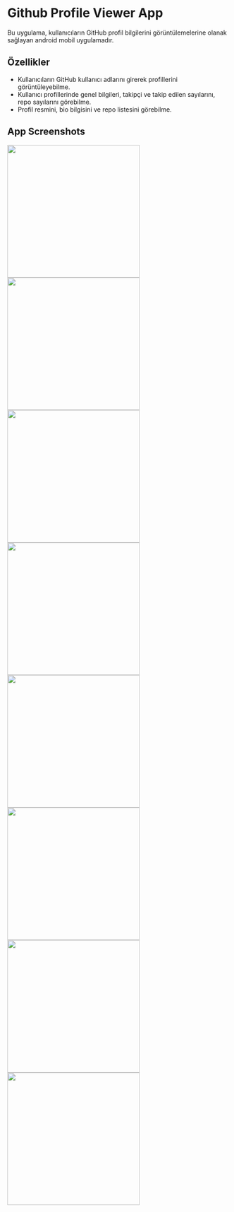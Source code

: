 # Github Profile Viewer App

Bu uygulama, kullanıcıların GitHub profil bilgilerini görüntülemelerine olanak sağlayan android mobil uygulamadır.

## Özellikler

- Kullanıcıların GitHub kullanıcı adlarını girerek profillerini görüntüleyebilme.
- Kullanıcı profillerinde genel bilgileri, takipçi ve takip edilen sayılarını, repo sayılarını görebilme.
- Profil resmini, bio bilgisini ve repo listesini görebilme.

<h2> App Screenshots </h2>
<img src="https://github.com/erhansennx/GithubProfileViewer-App/assets/77855407/1d2152a1-8503-4d18-88a1-737e6335243e" width=300>
<img src="https://github.com/erhansennx/GithubProfileViewer-App/assets/77855407/31b7cd02-7416-44d1-a37e-05d3aeee605f" width=300>
<img src="https://github.com/erhansennx/GithubProfileViewer-App/assets/77855407/c4a999f2-0561-4e40-a512-1bfafbcf6b0e" width=300>
<img src="https://github.com/erhansennx/GithubProfileViewer-App/assets/77855407/4ac22ced-4b97-4806-a4ec-001fba373a80" width=300>
<img src="https://github.com/erhansennx/GithubProfileViewer-App/assets/77855407/95f1c65e-f304-465c-b981-25db7988ae36" width=300>
<img src="https://github.com/erhansennx/GithubProfileViewer-App/assets/77855407/f1af9627-fdd7-4ccf-9ed6-03ce298bd875" width=300>
<img src="https://github.com/erhansennx/GithubProfileViewer-App/assets/77855407/6a778e0a-425b-418a-a23d-c6d38ffce030" width=300>
<img src="https://github.com/erhansennx/GithubProfileViewer-App/assets/77855407/b0b7504d-5b43-42e5-a3f0-b71d651ffe93" width=300>
